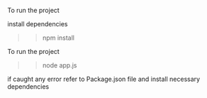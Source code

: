 To run the project 

install dependencies
>> npm install


To run the project
>> node app.js


if caught any error refer to Package.json file and install necessary dependencies 
